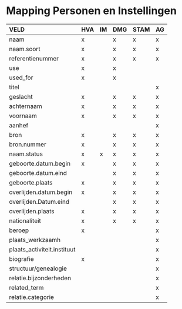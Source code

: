 # Mapping Personen en Instellingen

| VELD | HVA | IM | DMG | STAM | AG |
| :--- | :--- | :--- | :--- | :--- | :--- |
| naam | x |  | x | x | x |
| naam.soort | x |  | x | x | x |
| referentienummer | x |  | x | x | x |
| use | x |  | x |  |  |
| used\_for | x |  | x |  |  |
| titel |  |  |  |  | x |
| geslacht | x |  | x | x | x |
| achternaam | x |  | x | x | x |
| voornaam | x |  | x | x | x |
| aanhef |  |  |  |  | x |
| bron | x |  | x | x | x |
| bron.nummer | x |  | x | x | x |
| naam.status | x | x | x | x | x |
| geboorte.datum.begin | x |  | x | x | x |
| geboorte.datum.eind |  |  | x | x | x |
| geboorte.plaats | x |  | x | x | x |
| overlijden.datum.begin | x |  | x | x | x |
| overlijden.Datum.eind |  |  | x | x | x |
| overlijden.plaats | x |  | x | x | x |
| nationaliteit | x |  | x | x | x |
| beroep | x |  |  |  | x |
| plaats\_werkzaamh |  |  |  |  | x |
| plaats\_activiteit.instituut |  |  |  |  | x |
| biografie | x |  |  |  | x |
| structuur/genealogie |  |  |  |  | x |
| relatie.bijzonderheden |  |  |  |  | x |
| related\_term |  |  |  |  | x |
| relatie.categorie |  |  |  |  | x |

